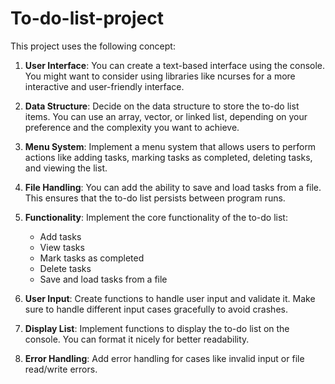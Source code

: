 # To-do-list-project
This project uses the following concept:

1. **User Interface**:
   You can create a text-based interface using the console. You might want to consider using libraries like ncurses for a more interactive and user-friendly interface.

2. **Data Structure**:
   Decide on the data structure to store the to-do list items. You can use an array, vector, or linked list, depending on your preference and the complexity you want to achieve.

3. **Menu System**:
   Implement a menu system that allows users to perform actions like adding tasks, marking tasks as completed, deleting tasks, and viewing the list.

4. **File Handling**:
   You can add the ability to save and load tasks from a file. This ensures that the to-do list persists between program runs.

5. **Functionality**:
   Implement the core functionality of the to-do list:
   - Add tasks
   - View tasks
   - Mark tasks as completed
   - Delete tasks
   - Save and load tasks from a file

6. **User Input**:
   Create functions to handle user input and validate it. Make sure to handle different input cases gracefully to avoid crashes.

7. **Display List**:
   Implement functions to display the to-do list on the console. You can format it nicely for better readability.

8. **Error Handling**:
   Add error handling for cases like invalid input or file read/write errors.

